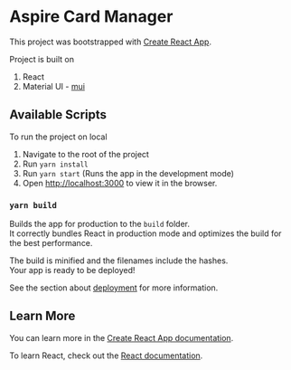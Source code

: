 # Aspire Card Manager

This project was bootstrapped with [Create React App](https://github.com/facebook/create-react-app).

Project is built on 
1. React
2. Material UI - [mui](https://mui.com/)

## Available Scripts

To run the project on local

1. Navigate to the root of the project
2. Run `yarn install`
3. Run `yarn start` (Runs the app in the development mode)
4. Open [http://localhost:3000](http://localhost:3000) to view it in the browser.

### `yarn build`

Builds the app for production to the `build` folder.\
It correctly bundles React in production mode and optimizes the build for the best performance.

The build is minified and the filenames include the hashes.\
Your app is ready to be deployed!

See the section about [deployment](https://facebook.github.io/create-react-app/docs/deployment) for more information.

## Learn More

You can learn more in the [Create React App documentation](https://facebook.github.io/create-react-app/docs/getting-started).

To learn React, check out the [React documentation](https://reactjs.org/).
